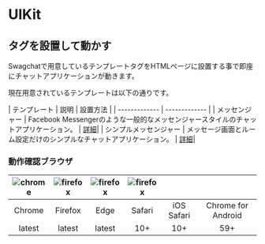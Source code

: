 # UIKit

## タグを設置して動かす

Swagchatで用意しているテンプレートタグをHTMLページに設置する事で即座にチャットアプリケーションが動きます。

現在用意されているテンプレートは以下の通りです。

| テンプレート | 説明 | 設置方法 |
| ------------- | ------------- |
| メッセンジャー | Facebook Messengerのような一般的なメッセンジャースタイルのチャットアプリケーション。 | [詳細](templates/messenger.md)|
| シンプルメッセンジャー | メッセージ画面とルーム設定だけのシンプルなチャットアプリケーション。 | [詳細](./templates/simple-messenger.md)|

### 動作確認ブラウザ

| ![chrome](../../img/chrome_48x48.png) | ![firefox](../../img/firefox_48x48.png) | ![firefox](../../img/edge_48x48.png) | ![firefox](../../img/safari_48x48.png) | | |
|:-:|:-:|:-:|:-:|:-:|:-:|
| Chrome | Firefox | Edge | Safari | iOS Safari | Chrome for Android |
| latest | latest | latest | 10+ | 10+ | 59+ |
